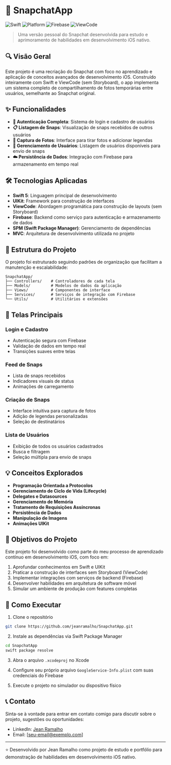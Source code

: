 # 📱 SnapchatApp

![Swift](https://img.shields.io/badge/Swift-5.0-orange)
![Platform](https://img.shields.io/badge/Platform-iOS-blue)
![Firebase](https://img.shields.io/badge/Firebase-Database-yellow)
![ViewCode](https://img.shields.io/badge/Layout-ViewCode-green)

> Uma versão pessoal do Snapchat desenvolvida para estudo e aprimoramento de habilidades em desenvolvimento iOS nativo.

## 🔍 Visão Geral

Este projeto é uma recriação do Snapchat com foco no aprendizado e aplicação de conceitos avançados de desenvolvimento iOS. Construído inteiramente com Swift e ViewCode (sem Storyboard), o app implementa um sistema completo de compartilhamento de fotos temporárias entre usuários, semelhante ao Snapchat original.

## ✨ Funcionalidades

- **🔐 Autenticação Completa**: Sistema de login e cadastro de usuários
- **📋 Listagem de Snaps**: Visualização de snaps recebidos de outros usuários
- **📸 Captura de Fotos**: Interface para tirar fotos e adicionar legendas
- **👥 Gerenciamento de Usuários**: Listagem de usuários disponíveis para envio de snaps
- **☁️ Persistência de Dados**: Integração com Firebase para armazenamento em tempo real

## 🛠️ Tecnologias Aplicadas

- **Swift 5**: Linguagem principal de desenvolvimento
- **UIKit**: Framework para construção de interfaces
- **ViewCode**: Abordagem programática para construção de layouts (sem Storyboard)
- **Firebase**: Backend como serviço para autenticação e armazenamento de dados
- **SPM (Swift Package Manager)**: Gerenciamento de dependências
- **MVC**: Arquitetura de desenvolvimento utilizada no projeto

## 📂 Estrutura do Projeto

O projeto foi estruturado seguindo padrões de organização que facilitam a manutenção e escalabilidade:

```
SnapchatApp/
├── Controllers/    # Controladores de cada tela
├── Models/         # Modelos de dados da aplicação
├── Views/          # Componentes de interface
├── Services/       # Serviços de integração com Firebase
└── Utils/          # Utilitários e extensões
```

## 📱 Telas Principais

### Login e Cadastro
- Autenticação segura com Firebase
- Validação de dados em tempo real
- Transições suaves entre telas

### Feed de Snaps
- Lista de snaps recebidos
- Indicadores visuais de status
- Animações de carregamento

### Criação de Snaps
- Interface intuitiva para captura de fotos
- Adição de legendas personalizadas
- Seleção de destinatários

### Lista de Usuários
- Exibição de todos os usuários cadastrados
- Busca e filtragem
- Seleção múltipla para envio de snaps

## 💡 Conceitos Explorados

- **Programação Orientada a Protocolos**
- **Gerenciamento de Ciclo de Vida (Lifecycle)**
- **Delegates e Datasources**
- **Gerenciamento de Memória**
- **Tratamento de Requisições Assíncronas**
- **Persistência de Dados**
- **Manipulação de Imagens**
- **Animações UIKit**

## 🎯 Objetivos do Projeto

Este projeto foi desenvolvido como parte do meu processo de aprendizado contínuo em desenvolvimento iOS, com foco em:

1. Aprofundar conhecimentos em Swift e UIKit
2. Praticar a construção de interfaces sem Storyboard (ViewCode)
3. Implementar integrações com serviços de backend (Firebase)
4. Desenvolver habilidades em arquitetura de software móvel
5. Simular um ambiente de produção com features completas

## 🚀 Como Executar

1. Clone o repositório
```bash
git clone https://github.com/jeanramalho/SnapchatApp.git
```

2. Instale as dependências via Swift Package Manager
```bash
cd SnapchatApp
swift package resolve
```

3. Abra o arquivo `.xcodeproj` no Xcode

4. Configure seu próprio arquivo `GoogleService-Info.plist` com suas credenciais do Firebase

5. Execute o projeto no simulador ou dispositivo físico

## 📞 Contato

Sinta-se à vontade para entrar em contato comigo para discutir sobre o projeto, sugestões ou oportunidades:

- LinkedIn: [Jean Ramalho](https://www.linkedin.com/in/jeanramalho)
- Email: [seu-email@exemplo.com]

---

⭐️ Desenvolvido por Jean Ramalho como projeto de estudo e portfólio para demonstração de habilidades em desenvolvimento iOS nativo.
